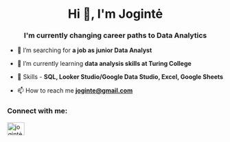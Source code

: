<h1 align="center">Hi 👋, I'm Jogintė</h1>
<h3 align="center">I'm currently changing career paths to Data Analytics</h3>

- 🔭 I’m searching for **a job as junior Data Analyst**

- 🌱 I’m currently learning **data analysis skills at Turing College**

- 📄 Skills - **SQL, Looker Studio/Google Data Studio, Excel, Google Sheets**

- 📫 How to reach me **joginte@gmail.com**

<h3 align="left">Connect with me:</h3>
<p align="left">
<a href="https://linkedin.com/in/jogintė-saulė-anužytė-2137b6254" target="blank"><img align="center" src="https://raw.githubusercontent.com/rahuldkjain/github-profile-readme-generator/master/src/images/icons/Social/linked-in-alt.svg" alt="jogintė-saulė-anužytė-2137b6254" height="30" width="40" /></a>
</p>

